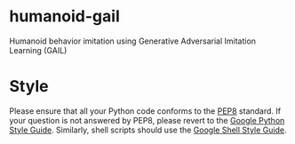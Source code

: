 # humanoid-gail
Humanoid behavior imitation using Generative Adversarial Imitation Learning (GAIL)

# Style
Please ensure that all your Python code conforms to the [PEP8](https://www.python.org/dev/peps/pep-0008/) standard. If your question is not answered by PEP8, please revert to the [Google Python Style Guide](https://google.github.io/styleguide/pyguide.html). Similarly, shell scripts should use the [Google Shell Style Guide](https://google.github.io/styleguide/shell.xml).
